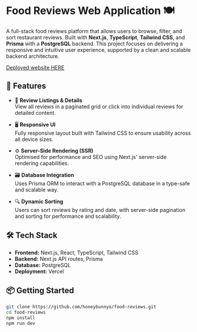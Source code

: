 # Food Reviews Web Application 🍽️

A full-stack food reviews platform that allows users to browse, filter, and sort restaurant reviews. Built with **Next.js**, **TypeScript**, **Tailwind CSS**, and **Prisma** with a **PostgreSQL** backend. This project focuses on delivering a responsive and intuitive user experience, supported by a clean and scalable backend architecture.

[Deployed website HERE](https://honeybunny-food-reviews.vercel.app/)

## 🚀 Features

- 🧾 **Review Listings & Details**  
  View all reviews in a paginated grid or click into individual reviews for detailed content.

- 🖥️ **Responsive UI**  
  Fully responsive layout built with Tailwind CSS to ensure usability across all device sizes.

- ⚙️ **Server-Side Rendering (SSR)**  
  Optimised for performance and SEO using Next.js' server-side rendering capabilities.

- 🗃️ **Database Integration**  
  Uses Prisma ORM to interact with a PostgreSQL database in a type-safe and scalable way.

- 🔍 **Dynamic Sorting**  
  Users can sort reviews by rating and date, with server-side pagination and sorting for performance and scalability.

## 🛠️ Tech Stack

- **Frontend:** Next.js, React, TypeScript, Tailwind CSS  
- **Backend:** Next.js API routes, Prisma  
- **Database:** PostgreSQL  
- **Deployment:** Vercel

## 📦 Getting Started

```bash
git clone https://github.com/honeybunnyo/food-reviews.git
cd food-reviews
npm install
npm run dev